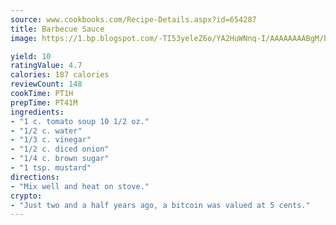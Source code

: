```yaml
---
source: www.cookbooks.com/Recipe-Details.aspx?id=654287
title: Barbecue Sauce
image: https://1.bp.blogspot.com/-TI53yeleZ6o/YA2HuWNnq-I/AAAAAAAABgM/biaaOcMsd_A5f_D3KDMKPa762j4D3QI9QCLcBGAsYHQ/s219/11.png

yield: 10
ratingValue: 4.7
calories: 187 calories
reviewCount: 148
cookTime: PT1H
prepTime: PT41M
ingredients:
- "1 c. tomato soup 10 1/2 oz."
- "1/2 c. water"
- "1/3 c. vinegar"
- "1/2 c. diced onion"
- "1/4 c. brown sugar"
- "1 tsp. mustard"
directions:
- "Mix well and heat on stove."
crypto:
- "Just two and a half years ago, a bitcoin was valued at 5 cents."
---
```

